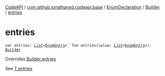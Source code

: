 [CodeAPI](../../../index.md) / [com.github.jonathanxd.codeapi.base](../../index.md) / [EnumDeclaration](../index.md) / [Builder](index.md) / [entries](.)

# entries

`var entries: `[`List`](https://kotlinlang.org/api/latest/jvm/stdlib/kotlin.collections/-list/index.html)`<`[`EnumEntry`](../../-enum-entry/index.md)`>``fun entries(value: `[`List`](https://kotlinlang.org/api/latest/jvm/stdlib/kotlin.collections/-list/index.html)`<`[`EnumEntry`](../../-enum-entry/index.md)`>): `[`Builder`](index.md)

Overrides [Builder.entries](../../-entry-holder/-builder/entries.md)

See [T.entries](#)

